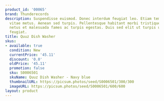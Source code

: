 ```yaml
---
product_id: '00065'
brand: Thunderecords
description: Suspendisse euismod. Donec interdum feugiat leo. Etiam tempor. Donec
  vitae metus. Aenean sed turpis. Pellentesque habitant morbi tristique senectus et
  netus et malesuada fames ac turpis egestas. Duis sed elit ut turpis ullamcorper
  feugiat.
title: Quuz Dish Washer
skus:
- available: true
  condition: New
  currentPrice: '45.11'
  discount: '0.0'
  oldPrice: '45.11'
  promotion: false
  sku: S0006501
  skuName: Quuz Dish Washer - Navy blue
  thumbnailURL: https://picsum.photos/seed/S0006501/300/300
  imageURL: https://picsum.photos/seed/S0006501/600/600
layout: product
---
```

